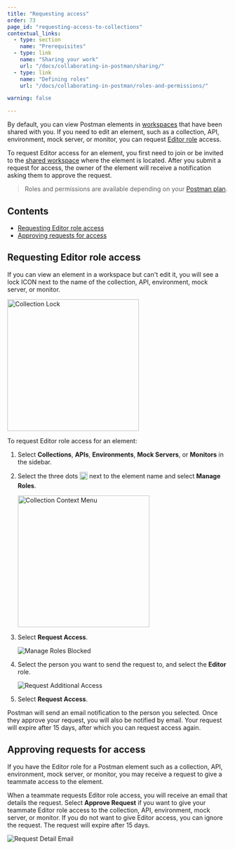 ```yaml
---
title: "Requesting access"
order: 73
page_id: "requesting-access-to-collections"
contextual_links:
  - type: section
    name: "Prerequisites"
  - type: link
    name: "Sharing your work"
    url: "/docs/collaborating-in-postman/sharing/"
  - type: link
    name: "Defining roles"
    url: "/docs/collaborating-in-postman/roles-and-permissions/"

warning: false

---
```


By default, you can view Postman elements in [workspaces](/docs/collaborating-in-postman/using-workspaces/creating-workspaces/) that have been shared with you. If you need to edit an element, such as a collection, API, environment, mock server, or monitor, you can request [Editor role](/docs/collaborating-in-postman/roles-and-permissions/) access.

To request Editor access for an element, you first need to join or be invited to the [shared workspace](/docs/collaborating-in-postman/collaboration-intro/) where the element is located. After you submit a request for access, the owner of the element will receive a notification asking them to approve the request.

> Roles and permissions are available depending on your [Postman plan](https://www.postman.com/pricing).

## Contents

* [Requesting Editor role access](#requesting-editor-role-access)
* [Approving requests for access](#approving-requests-for-access)

## Requesting Editor role access

If you can view an element in a workspace but can't edit it, you will see a lock ICON next to the name of the collection, API, environment, mock server, or monitor.

<img alt="Collection Lock" src="https://assets.postman.com/postman-docs/collection-lock-v8.jpg" width="300px">

To request Editor role access for an element:

1. Select **Collections**, **APIs**, **Environments**, **Mock Servers**, or **Monitors** in the sidebar.

1. Select the three dots <img alt="Three dots icon" src="https://assets.postman.com/postman-docs/icon-three-dots-v9.jpg" width="18px" style="vertical-align:middle;margin-bottom:5px"> next to the element name and select **Manage Roles**.

    <img alt="Collection Context Menu" src="https://assets.postman.com/postman-docs/collection-context-menu-v8.jpg" width="300px">

1. Select **Request Access**.

    <img alt="Manage Roles Blocked" src="https://assets.postman.com/postman-docs/manage-roles-blocked-v8.jpg">

1. Select the person you want to send the request to, and select the **Editor** role.

    <img alt="Request Additional Access" src="https://assets.postman.com/postman-docs/request-additional-access-v8.jpg">

1. Select **Request Access**.

Postman will send an email notification to the person you selected. Once they approve your request, you will also be notified by email. Your request will expire after 15 days, after which you can request access again.

## Approving requests for access

If you have the Editor role for a Postman element such as a collection, API, environment, mock server, or monitor, you may receive a request to give a teammate access to the element.

When a teammate requests Editor role access, you will receive an email that details the request. Select **Approve Request** if you want to give your teammate Editor role access to the collection, API, environment, mock server, or monitor. If you do not want to give Editor access, you can ignore the request. The request will expire after 15 days.

![Request Detail Email](https://assets.postman.com/postman-docs/request-detail-email-v8.jpg)

